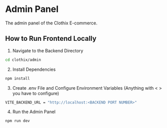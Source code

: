 # Admin Panel
The admin panel of the Clothix E-commerce.
<br />

## How to Run Frontend Locally
1. Navigate to the Backend Directory
```bash
cd clothix/admin
```
2. Install Dependencies
```bash
npm install
```
3. Create .env File and Configure Environment Variables (Anything with < > you have to configure)
```bash
VITE_BACKEND_URL = "http://localhost:<BACKEND PORT NUMBER>"
```
4. Run the Admin Panel
```bash
npm run dev
```
